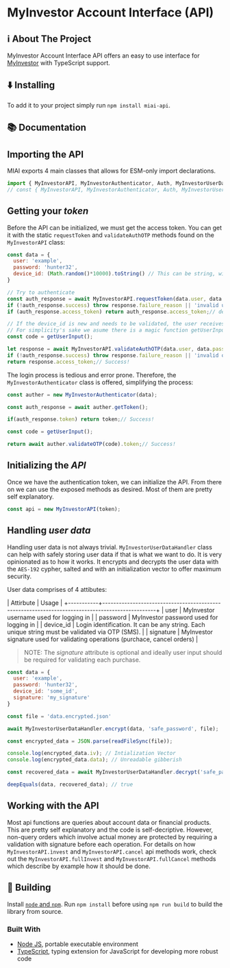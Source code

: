 # MyInvestor Account Interface (API)

<h2 id="about-the-project">ℹ️ About The Project</h2>

MyInvestor Account Interface API offers an easy to use interface for [MyInvestor](https://myinvestor.es/) with TypeScript support.

<h2 id="installing">⬇️ Installing</h2>

To add it to your project simply run `npm install miai-api`.

<h2 id="documentation">📚 Documentation</h2>

## Importing the API

MIAI exports 4 main classes that allows for ESM-only import declarations.

```js
import { MyInvestorAPI, MyInvestorAuthenticator, Auth, MyInvestorUserDataHandler } from 'miai-api';
// const { MyInvestorAPI, MyInvestorAuthenticator, Auth, MyInvestorUserDataHandler } = require('miai-api');// Won't work!
```

## Getting your _token_

Before the API can be initialized, we must get the access token. You can get it with the static `requestToken` and `validateAuthOTP` methods found on the `MyInvestorAPI` class:

```js
const data = {
  user: 'example',
  password: 'hunter32',
  device_id: (Math.random()*10000).toString() // This can be string, will require validaton the first time its used to request a token
}

// Try to authenticate
const auth_response = await MyInvestorAPI.requestToken(data.user, data.password, data.device_id);
if (!auth_response.success) throw response.failure_reason || 'invalid user or password'
if (auth_response.access_token) return auth_response.access_token;// device_id is already verified. Success!

// If the device_id is new and needs to be validated, the user receives and SMS with the validation code.
// For simplicity's sake we asume there is a magic function getUserInput()
const code = getUserInput();

let response = await MyInvestorAPI.validateAuthOTP(data.user, data.password, data.device_id, auth_response.opt_request_id, code);
if (!auth_response.success) throw response.failure_reason || 'invalid opt code'
return response.access_token;// Success!
```

The login process is tedious and error prone. Therefore, the `MyInvestorAuthenticator` class is offered, simplifying the process:

```js
const auther = new MyInvestorAuthenticator(data);

const auth_response = await auther.getToken();

if(auth_response.token) return token;// Success!

const code = getUserInput();

return await auther.validateOTP(code).token;// Success!
```

## Initializing the _API_

Once we have the authentication token, we can initialize the API. From there on we can use the exposed methods as desired. Most of them are pretty self explanatory.

```js
const api = new MyInvestorAPI(token);
```
## Handling _user data_

Handling user data is not always trivial. `MyInvestorUserDataHandler` class can help with safely storing user data if that is what we want to do. It is very opinionated as to how it works. It encrypts and decrypts the user data with the `AES-192` cypher, salted and with an initialization vector to offer maximum security.

User data comprises of 4 attibutes:

| Attirbute |                                              Usage                                              |
+-----------+-------------------------------------------------------------------------------------------------+
| user      | MyInvestor username used for logging in                                                         |
| password  | MyInvestor password used for logging in                                                         |
| device_id | Login identification. It can be any string. Each unique string must be validated via OTP (SMS). |
| signature | MyInvestor signature used for validating operations (purchace, cancel orders)                   |

> NOTE: The *signature* attribute is optional and ideally user input should be required for validating each purchase.

```js
const data = {
  user: 'example',
  password: 'hunter32',
  device_id: 'some_id',
  signature: 'my_signature'
}

const file = 'data.encrypted.json'

await MyInvestorUserDataHandler.encrypt(data, 'safe_password', file);

const encrypted_data = JSON.parse(readFileSync(file));

console.log(encrypted_data.iv); // Intialization Vector
console.log(encrypted_data.data); // Unreadable gibberish

const recovered_data = await MyInvestorUserDataHandler.decrypt('safe_password', file);

deepEquals(data, recovered_data); // true
```



## Working with the API

Most api functions are queries about account data or financial products. This are pretty self explanatory and the code is self-decriptive. However, non-query orders which involve actual money are protected by requiring a validation with signature before each operation. For details on how `MyInvestorAPI.ìnvest` and `MyInvestorAPI.cancel` api methods work, check out the `MyInvestorAPI.fullInvest` and `MyInvestorAPI.fullCancel` methods which describe by example how it should be done.

<h2 id="build">🔨 Building </h2>

Install [`node` and `npm`](https://nodejs.org/en/download/). Run `npm install` before using `npm run build` to build the library from source.

### Built With

* [Node JS](https://nodejs.org), portable executable environment
* [TypeScript](https://www.typescriptlang.org/), typing extension for JavaScript for developing more robust code